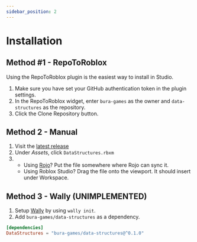 ```yaml
---
sidebar_position: 2
---
```


# Installation

## Method #1 - RepoToRoblox

Using the RepoToRoblox plugin is the easiest way to install in Studio.

1. Make sure you have set your GitHub authentication token in the plugin settings.
2. In the RepoToRoblox widget, enter `bura-games` as the owner and `data-structures` as the repository.
3. Click the Clone Repository button.

## Method 2 - Manual

1. Visit the [latest release](https://github.com/Bura-Games/data-structures/releases)
2. Under *Assets*, click `DataStructures.rbxm`
3. - Using [Rojo](https://rojo.space/)? Put the file somewhere where Rojo can sync it.
   - Using Roblox Studio? Drag the file onto the viewport. It should insert under Workspace.

## Method 3 - Wally (UNIMPLEMENTED)

1. Setup [Wally](https://wally.run/) by using `wally init`.
2. Add `bura-games/data-structures` as a dependency.

```toml
[dependencies]
DataStructures = "bura-games/data-structures@^0.1.0"
```
